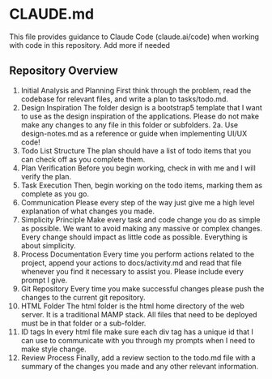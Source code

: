 # CLAUDE.md

This file provides guidance to Claude Code (claude.ai/code) when working with code in this repository. Add more if needed

## Repository Overview

1. Initial Analysis and Planning
First think through the problem, read the codebase for relevant files, and write a plan to tasks/todo.md.
2. Design Inspiration 
The folder design is a bootstrap5 template that I want to use as the design inspiration of the applications.  Please do
not make make any changes to any file in this folder or subfolders.
    2a. Use design-notes.md as a reference or guide when implementing UI/UX code!
3. Todo List Structure
The plan should have a list of todo items that you can check off as you complete them.
4. Plan Verification
Before you begin working, check in with me and I will verify the plan.
5. Task Execution
Then, begin working on the todo items, marking them as complete as you go.
6. Communication
Please every step of the way just give me a high level explanation of what changes you made.
7. Simplicity Principle
Make every task and code change you do as simple as possible. We want to avoid making any massive or complex changes. Every change should impact as little code as possible. Everything is about simplicity.
8. Process Documentation
Every time you perform actions related to the project, append your actions to docs/activity.md and read that file whenever you find it necessary to assist you. Please include every prompt I give. 
9. Git Repository
Every time you make successful changes please push the changes to the current git repository.
10. HTML Folder
The html folder is the html home directory of the web server.  It is a traditional MAMP stack. All files that need to be deployed
must be in that folder or a sub-folder.
11. ID tags
In every html file make sure each div tag has a unique id that I can use to communicate with you through my prompts when I need to make style change.
12. Review Process
Finally, add a review section to the todo.md file with a summary of the changes you made and any other relevant information.
